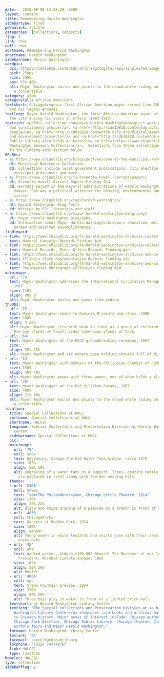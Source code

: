 ```yaml
---
date:   2018-09-08 13:08:29 -0500
layout: content
title: Remembering Harold Washington
sidebartype: fixed
permalink: /:title
categories: [collections, subjects]
flag: 5
link: rhwc
coll: rhwc
sortname: Remembering Harold Washington
shortname: Harold Washington
sidebarname: Harold Washington
cardpic:
  pic: https://cdm16818.contentdm.oclc.org/digital/api/singleitem/image/rhwc/30/default.jpg
  pich: 250px
  size: 200%
  pos: 75% 40%
  alt: Mayor Washington smiles and points to the crowd while riding on the back of
    a convertible.
category: afam
categoryFull: African Americans
textshort: Chicago&rsquo;s first African American mayor served from 1983 to 1987,
  and his legacy endures.
textlong: Mayor Harold Washington, the first African American mayor of Chicago, transformed
  the city during his years in office (1983-1987).
textrich: <p>This collection showcases Harold Washington&rsquo;s work with <a href="http://cdm16818.contentdm.oclc.org/digital/search/collection/rhwc/searchterm/Constituency%20groups/field/subjed/mode/all/conn/and/order/nosort">ethnic
  and constituency groups</a>, <a href="http://cdm16818.contentdm.oclc.org/digital/search/collection/rhwc/searchterm/Famous%20persons/field/subjed/mode/all/conn/and/order/nosort">famous
  people</a>, <a href="http://cdm16818.contentdm.oclc.org/digital/search/collection/rhwc/searchterm/Groundbreaking/field/subjed/mode/all/conn/and/order/nosort">groundbreaking
  and development projects</a> and <a href="http://cdm16818.contentdm.oclc.org/digital/search/collection/rhwc/searchterm/Politics/field/subjed/mode/all/conn/and/order/nosort">politics</a>.</p><p>Chicago
  Public Library also holds an extensive <a href="https://www.chipublib.org/archival_subject/harold-washington/">Harold
  Washington Reseach Collection</a>.  Selections from those collections can be found
  in the Finding Aids section below.
CPLRes:
- a: https://www.chipublib.org/blogs/post/welcome-to-the-municipal-reference-collection/
  dt: Municipal Reference Collection
  dd: Collections include local government publications, city election results, maps,
    municipal ordinances and more.
- a: https://www.chipublib.org/fa-brenetta-howell-barrett-papers/
  dt: Brenetta Howell Barrett Papers Finding Aid
  dd: Barrett served in the mayoral administrations of Harold Washington and Eugene
    Sawyer. She was a political activist for housing, environmental and civil liberties
    issues.
- a: https://www.chipublib.org/tag/harold-washington/
  dt: Harold Washington Blog Posts
  dd: Written by CPL librarians and staff.
- a: https://www.chipublib.org/mayor-harold-washington-biography/
  dt: Mayor Harold Washington Biography
  dd: Information about Mayor Harold Washington&rsquo;s education, military service,
    career and selected accomplishments.
findingaid:
- link: https://www.chipublib.org/fa-harold-washington-archives-collections-mayoral-campaign-records/
  text: Mayoral Campaign Records Finding Aid
- link: https://www.chipublib.org/fa-harold-washington-archives-collections-mayoral-records-press-office-records/
  text: Mayoral Records, Press Office Records Finding Aid
- link: https://www.chipublib.org/fa-harold-washington-archives-and-collections-illinois-state-representative-records/
  text: Illinois State Representative Records Finding Aid
- link: https://www.chipublib.org/fa-harold-washington-archives-and-collections-pre-mayoral-photograph-collection/
  text: Pre-Mayoral Photograph Collection Finding Aid
mainimage:
  url: '73'
  text: Mayor Washington addresses the International Circulation Managers Association,
    1987
  size: 130%
  align: 80% 0
  alt: Mayor Washington smiles and waves from podium.
thumbs:
- url: '72'
  text: Mayor Washington reads to Dominik Przekota and class, 1986
  size: 300%
  align: 0 20%
  alt: Mayor Washington sits with book in front of a group of children in a library.
    One boy stands at front, video cameraman stands at back.
- url: '64'
  text: Mayor Washington at the KOCO groundbreaking ceremony, 1987
  size: ''
  align: 52% 15%
  alt: Mayor Washington and six others pose holding shovels full of dirt.
- url: '13'
  text: Mayor Washington with members of the Philippine Chamber of Commerce, 1987
  size: 150%
  align: 40% 40%
  alt: Mayor Washington poses with three women, one of whom holds a plaque.
- url: '30'
  text: Mayor Washington at the Bud Billiken Parade, 1987
  size: 400%
  align: 71% 30%
  alt: Mayor Washington smiles and points to the crowd while riding on the back of
    a convertible.
location:
  title: Special Collections at HWLC
  sortname: Special Collections at HWLC
  shortname: HWLCSC
  longname: Special Collections and Preservation Division at Harold Washington Library
    Center
  sidebarname: Special Collections at HWLC
  pic: ''
  mainimage:
    url: '79'
    coll: woop
    text: Engraving, &ldquo;The Old Water Tank,&rdquo; circa 1870
    size: 105%
    align: 50% 50%
    alt: Engraving of a water tank on a support. Trees, grazing cattle, and a fence
      are pictured in front along with two men wearing hats.
  thumbs:
  - url: '2196'
    coll: CPB01
    text: "<em>The Philanderer</em>, Chicago Little Theatre, 1914"
    size: 170%
    align: 25% 22%
    alt: Black and white drawing of a peacock on a branch in front of an orange circle
  - url: '4833'
    coll: ChicagoParks
    text: Dancers at Madden Park, 1954
    size: 140%
    align: center
    alt: Young women in white leotards and skirts pose with their arms extended and
      knees bent
  - url: '42'
    coll: wha
    text: Wanted poster, &ldquo;$100,000 Reward! The Murderer of our late beloved
      President, Abraham Lincoln,&rdquo; 1865
    size: 105%
    align: 50% 20%
    alt: Poster
  - url: '4066'
    coll: mpu
    text: Crown Fountain preview, 2004
    size: 370%
    align: 50% 50%
    alt: Three boys play in water in front of a lighted brick wall
  textshort: at Harold Washington Library Center
  textlong: 'The Special Collections and Preservation Division at <a href="https://www.chipublib.org/locations/34">Harold
    Washington Library Center</a> showcases rare books and archival material relating
    to Chicago history. Major areas of interest include: Chicago authors and publishing,
    Chicago Park District, Chicago Public Library, Chicago theater, Civil War, Chicago’s
    world’s fairs and Mayor Harold Washington.'
  locname: Harold Washington Library Center
  loclink: '34'
  locemail: specoll@chipublib.org
  locphone: "(312) 747-4875"
  link: HWLCSC
  type: location
homeloc: HWLCSC
type: collection
sidebarflag: x
---
```

